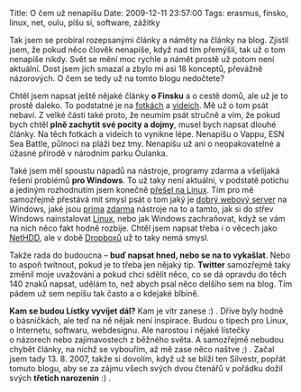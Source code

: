 Title: O čem už nenapíšu
Date: 2009-12-11 23:57:00
Tags: erasmus, finsko, linux, net, oulu, píšu si, software, zážitky

Tak jsem se probíral rozepsanými články a náměty na články na blog. Zjistil jsem, že pokud něco člověk nenapíše, když nad tím přemýšlí, tak už o tom nenapíše nikdy. Svět se mění moc rychle a námět prostě už potom není aktuální. Dost jsem jich smazal a zbylo mi asi 18 konceptů, převážně názorových. O čem se tedy už na tomto blogu nedočtete?

Chtěl jsem napsat ještě nějaké články **o Finsku** a o cestě domů, ale už je to prostě daleko. To podstatné je na [fotkách](http://picasaweb.google.com/honza.javorek) a [videích](http://www.youtube.com/user/KaniiniLM). Mě už o tom psát nebaví. Z velké části také proto, že neumím psát stručně a vím, že pokud bych chtěl **plně zachytit své pocity a dojmy**, musel bych napsat dlouhé články. Na těch fotkách a videích to vynikne lépe. Nenapíšu o Vappu, ESN Sea Battle, půlnoci na pláži bez tmy. Nenapíšu už ani o neopakovatelné a úžasné přírodě v národním parku Oulanka.

Také jsem měl spoustu nápadů na nástroje, programy zdarma a všelijaká řešení problémů **pro Windows**. To už taky není aktuální, v podstatě potichu a jediným rozhodnutím jsem konečně [přešel na Linux](http://honzajavorek.cz/blog/windows-xp-budou-moje-posledni-windows). Tím pro mě samozřejmě přestává mít smysl psát o tom jaký je [dobrý webový server](http://www.wampserver.com/en/) na Windows, jaké jsou [prima](http://www.freewaregenius.com/2007/10/29/reinstall-windows-and-outfit-your-system-with-all-freeware-programs/) [zdarma](http://www.opensourcewindows.org/) nástroje na to a tamto, jak si do střev Windows nainstalovat [Linux](http://www.cygwin.com/), nebo jak Windows zachraňovat, když se vám na nich něco fakt hodně rozbije. Chtěl jsem napsat třeba i o věcech jako [NetHDD](http://www.nethdd.eu/), ale v době [Dropboxů](https://www.dropbox.com/) už to taky nemá smysl.

Takže rada do budoucna – **buď napsat hned, nebo se na to vykašlat**. Nebo to aspoň twítnout, pokud je to třeba jen nějaký tip. **Twitter** samozřejmě taky změnil moje uvažování a pokud chci sdělit něco, co se dá opravdu do těch 140 znaků napsat, udělám to, než abych psal něco delšího sem na blog. Tím pádem už sem nepíšu tak často a o kdejaké
blbině.

**Kam se budou Lístky vyvíjet dál?** Kam je vítr zanese :) . Dříve byly hodně o básničkách, ale teď na ně nějak není inspirace. Budou o tipech pro Linux, o Internetu, softwaru, webdesignu. Ale narostou i nějaké lístečky o názorech nebo zajímavostech z běžného světa. A samozřejmě nebudou chybět články, na nichž se vybouřím, až mě zase něco naštve ;) . Začal jsem tady 13. 8. 2007, takže si dovolím, když už se blíží ten Silvestr, popřát tomuto blogu, aby se za zájmu všech svých dvou čtenářů v pořádku dožil svých **třetích narozenin** :) .